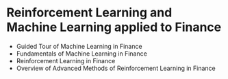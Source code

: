 # Reinforcement Learning and Machine Learning applied to Finance

* Guided Tour of Machine Learning in Finance
* Fundamentals of Machine Learning in Finance
* Reinforcement Learning in Finance
* Overview of Advanced Methods of Reinforcement Learning in Finance
